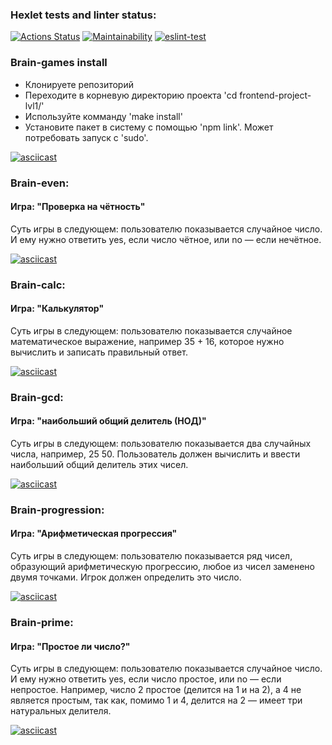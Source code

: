 ### Hexlet tests and linter status:
[![Actions Status](https://github.com/bogdan-ho/frontend-project-lvl1/workflows/hexlet-check/badge.svg)](https://github.com/bogdan-ho/frontend-project-lvl1/actions)
[![Maintainability](https://api.codeclimate.com/v1/badges/d0dd51ba5b779f54468b/maintainability)](https://codeclimate.com/github/bogdan-ho/frontend-project-lvl1/maintainability)
[![eslint-test](https://github.com/bogdan-ho/frontend-project-lvl1/actions/workflows/linter-test.yml/badge.svg)](https://github.com/bogdan-ho/frontend-project-lvl1/actions/workflows/linter-test.yml)

### Brain-games install
- Клонируете репозиторий
- Переходите в корневую директорию проекта 'cd frontend-project-lvl1/'
- Используйте комманду 'make install'
- Установите пакет в систему с помощью 'npm link'. Может потребовать запуск с 'sudo'.

[![asciicast](https://asciinema.org/a/gtmTGGvlqOkEpfrVx5Iuv87o6.svg)](https://asciinema.org/a/gtmTGGvlqOkEpfrVx5Iuv87o6)

### Brain-even:
#### Игра: "Проверка на чётность"
Суть игры в следующем: пользователю показывается случайное число. И ему нужно ответить yes, если число чётное, или no — если нечётное.

[![asciicast](https://asciinema.org/a/4BqGTShtW6JUM2y3VM5lxkFjg.svg)](https://asciinema.org/a/4BqGTShtW6JUM2y3VM5lxkFjg)

### Brain-calc:
#### Игра: "Калькулятор"
Суть игры в следующем: пользователю показывается случайное математическое выражение, например 35 + 16, которое нужно вычислить и записать правильный ответ.

[![asciicast](https://asciinema.org/a/AjBT2BAG1sBOiQUOKRas5TYPb.svg)](https://asciinema.org/a/AjBT2BAG1sBOiQUOKRas5TYPb)

### Brain-gcd:
#### Игра: "наибольший общий делитель (НОД)"
Суть игры в следующем: пользователю показывается два случайных числа, например, 25 50. Пользователь должен вычислить и ввести наибольший общий делитель этих чисел.

[![asciicast](https://asciinema.org/a/JMbVmzIX7R5qhRwE0F3YFAb1M.svg)](https://asciinema.org/a/JMbVmzIX7R5qhRwE0F3YFAb1M)

### Brain-progression:
#### Игра: "Арифметическая прогрессия"
Суть игры в следующем: пользователю показывается ряд чисел, образующий арифметическую прогрессию, любое из чисел заменено двумя точками. Игрок должен определить это число.

[![asciicast](https://asciinema.org/a/JMbVmzIX7R5qhRwE0F3YFAb1M.svg)](https://asciinema.org/a/JMbVmzIX7R5qhRwE0F3YFAb1M)

### Brain-prime:
#### Игра: "Простое ли число?"
Суть игры в следующем: пользователю показывается случайное число. И ему нужно ответить yes, если число простое, или no — если непростое. Например, число 2 простое (делится на 1 и на 2), а 4 не является простым, так как, помимо 1 и 4, делится на 2 — имеет три натуральных делителя.

[![asciicast](https://asciinema.org/a/JMbVmzIX7R5qhRwE0F3YFAb1M.svg)](https://asciinema.org/a/JMbVmzIX7R5qhRwE0F3YFAb1M)